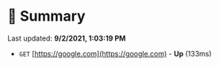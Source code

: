 # 📖 Summary
Last updated: **9/2/2021, 1:03:19 PM**

- `GET` [https://google.com](https://google.com) - **Up** (133ms)
